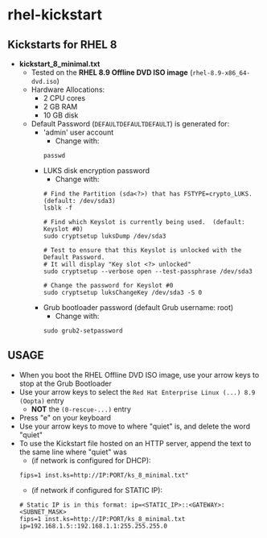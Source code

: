 # rhel-kickstart

## Kickstarts for RHEL 8
- **kickstart_8_minimal.txt**
	- Tested on the **RHEL 8.9 Offline DVD ISO image** (`rhel-8.9-x86_64-dvd.iso`)
	- Hardware Allocations:
		- 2 CPU cores
		- 2 GB RAM
		- 10 GB disk
	- Default Password (`DEFAULTDEFAULTDEFAULT`) is generated for:
		- 'admin' user account
			- Change with:
			```
			passwd
			```
		- LUKS disk encryption password
			- Change with:
			```
			# Find the Partition (sda<?>) that has FSTYPE=crypto_LUKS.  (default: /dev/sda3)
			lsblk -f
			
			# Find which Keyslot is currently being used.  (default: Keyslot #0)
			sudo cryptsetup luksDump /dev/sda3
			
			# Test to ensure that this Keyslot is unlocked with the Default Password.
			# It will display "Key slot <?> unlocked"
			sudo cryptsetup --verbose open --test-passphrase /dev/sda3
			
			# Change the password for Keyslot #0
			sudo cryptsetup luksChangeKey /dev/sda3 -S 0
			```
		- Grub bootloader password (default Grub username: root)
			- Change with:
			```
			sudo grub2-setpassword
			```


## USAGE
- When you boot the RHEL Offline DVD ISO image, use your arrow keys to stop at the Grub Bootloader
- Use your arrow keys to select the `Red Hat Enterprise Linux (...) 8.9 (Oopta)` entry
	- **NOT** the `(0-rescue-...)` entry
- Press "e" on your keyboard
- Use your arrow keys to move to where "quiet" is, and delete the word "quiet"
- To use the Kickstart file hosted on an HTTP server, append the text to the same line where "quiet" was
	- (if network is configured for DHCP):
	```
	fips=1 inst.ks=http://IP:PORT/ks_8_minimal.txt"
	```
	- (if network if configured for STATIC IP):
	```
	# Static IP is in this format: ip=<STATIC_IP>::<GATEWAY>:<SUBNET_MASK>
	fips=1 inst.ks=http://IP:PORT/ks_8_minimal.txt  ip=192.168.1.5::192.168.1.1:255.255.255.0
	```